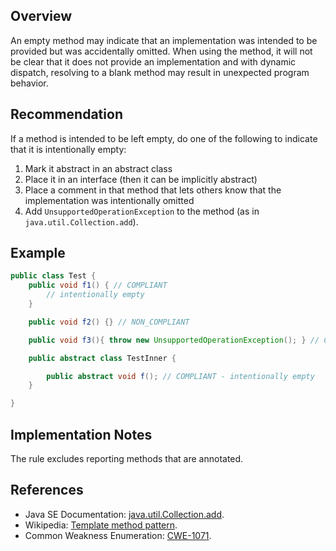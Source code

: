 ## Overview

An empty method may indicate that an implementation was intended to be provided but was accidentally omitted. When using the method, it will not be clear that it does not provide an implementation and with dynamic dispatch, resolving to a blank method may result in unexpected program behavior.

## Recommendation

If a method is intended to be left empty, do one of the following to indicate that it is intentionally empty: 
1. Mark it abstract in an abstract class
2. Place it in an interface (then it can be implicitly abstract)
3. Place a comment in that method that lets others know that the implementation was intentionally omitted
4. Add `UnsupportedOperationException` to the method (as in `java.util.Collection.add`).

## Example

```java
public class Test {
    public void f1() { // COMPLIANT
        // intentionally empty
    }

    public void f2() {} // NON_COMPLIANT

    public void f3(){ throw new UnsupportedOperationException(); } // COMPLIANT

    public abstract class TestInner {

        public abstract void f(); // COMPLIANT - intentionally empty
    }

}
```

## Implementation Notes

The rule excludes reporting methods that are annotated.

## References
- Java SE Documentation: [java.util.Collection.add](https://docs.oracle.com/en/java/javase/20/docs/api/java.base/java/util/Collection.html#add(E)).
- Wikipedia: [Template method pattern](https://en.wikipedia.org/wiki/Template_method_pattern).
- Common Weakness Enumeration: [CWE-1071](https://cwe.mitre.org/data/definitions/1071.html).
